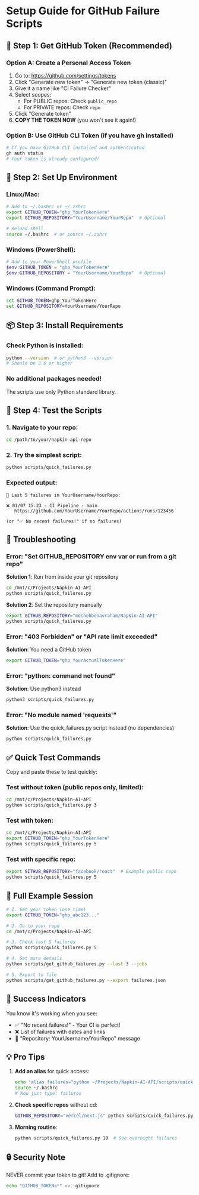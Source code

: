 # Setup Guide for GitHub Failure Scripts

## 🔑 Step 1: Get GitHub Token (Recommended)

### Option A: Create a Personal Access Token
1. Go to: https://github.com/settings/tokens
2. Click "Generate new token" → "Generate new token (classic)"
3. Give it a name like "CI Failure Checker"
4. Select scopes:
   - For PUBLIC repos: Check `public_repo`
   - For PRIVATE repos: Check `repo`
5. Click "Generate token"
6. **COPY THE TOKEN NOW** (you won't see it again!)

### Option B: Use GitHub CLI Token (if you have gh installed)
```bash
# If you have GitHub CLI installed and authenticated
gh auth status
# Your token is already configured!
```

## 🔧 Step 2: Set Up Environment

### Linux/Mac:
```bash
# Add to ~/.bashrc or ~/.zshrc
export GITHUB_TOKEN="ghp_YourTokenHere"
export GITHUB_REPOSITORY="YourUsername/YourRepo"  # Optional

# Reload shell
source ~/.bashrc  # or source ~/.zshrc
```

### Windows (PowerShell):
```powershell
# Add to your PowerShell profile
$env:GITHUB_TOKEN = "ghp_YourTokenHere"
$env:GITHUB_REPOSITORY = "YourUsername/YourRepo"  # Optional
```

### Windows (Command Prompt):
```cmd
set GITHUB_TOKEN=ghp_YourTokenHere
set GITHUB_REPOSITORY=YourUsername/YourRepo
```

## 📦 Step 3: Install Requirements

### Check Python is installed:
```bash
python --version  # or python3 --version
# Should be 3.6 or higher
```

### No additional packages needed!
The scripts use only Python standard library.

## 🎯 Step 4: Test the Scripts

### 1. Navigate to your repo:
```bash
cd /path/to/your/napkin-api-repo
```

### 2. Try the simplest script:
```bash
python scripts/quick_failures.py
```

### Expected output:
```
🚨 Last 5 failures in YourUsername/YourRepo:

❌ 01/07 15:23 - CI Pipeline - main
   https://github.com/YourUsername/YourRepo/actions/runs/123456
   
(or "✅ No recent failures!" if no failures)
```

## 🐛 Troubleshooting

### Error: "Set GITHUB_REPOSITORY env var or run from a git repo"

**Solution 1**: Run from inside your git repository
```bash
cd /mnt/c/Projects/Napkin-AI-API
python scripts/quick_failures.py
```

**Solution 2**: Set the repository manually
```bash
export GITHUB_REPOSITORY="moshehbenavraham/Napkin-AI-API"
python scripts/quick_failures.py
```

### Error: "403 Forbidden" or "API rate limit exceeded"

**Solution**: You need a GitHub token
```bash
export GITHUB_TOKEN="ghp_YourActualTokenHere"
```

### Error: "python: command not found"

**Solution**: Use python3 instead
```bash
python3 scripts/quick_failures.py
```

### Error: "No module named 'requests'"

**Solution**: Use the quick_failures.py script instead (no dependencies)
```bash
python scripts/quick_failures.py
```

## ✅ Quick Test Commands

Copy and paste these to test quickly:

### Test without token (public repos only, limited):
```bash
cd /mnt/c/Projects/Napkin-AI-API
python scripts/quick_failures.py 3
```

### Test with token:
```bash
cd /mnt/c/Projects/Napkin-AI-API
export GITHUB_TOKEN="ghp_YourTokenHere"
python scripts/quick_failures.py 5
```

### Test with specific repo:
```bash
export GITHUB_REPOSITORY="facebook/react"  # Example public repo
python scripts/quick_failures.py 5
```

## 📝 Full Example Session

```bash
# 1. Set your token (one time)
export GITHUB_TOKEN="ghp_abc123..."

# 2. Go to your repo
cd /mnt/c/Projects/Napkin-AI-API

# 3. Check last 5 failures
python scripts/quick_failures.py 5

# 4. Get more details
python scripts/get_github_failures.py --last 3 --jobs

# 5. Export to file
python scripts/get_github_failures.py --export failures.json
```

## 🎉 Success Indicators

You know it's working when you see:
- ✅ "No recent failures!" - Your CI is perfect!
- ❌ List of failures with dates and links
- 📂 "Repository: YourUsername/YourRepo" message

## 💡 Pro Tips

1. **Add an alias** for quick access:
   ```bash
   echo 'alias failures="python ~/Projects/Napkin-AI-API/scripts/quick_failures.py"' >> ~/.bashrc
   source ~/.bashrc
   # Now just type: failures
   ```

2. **Check specific repos** without cd:
   ```bash
   GITHUB_REPOSITORY="vercel/next.js" python scripts/quick_failures.py
   ```

3. **Morning routine**:
   ```bash
   python scripts/quick_failures.py 10  # See overnight failures
   ```

## 🔒 Security Note

NEVER commit your token to git! Add to .gitignore:
```bash
echo "GITHUB_TOKEN=*" >> .gitignore
```